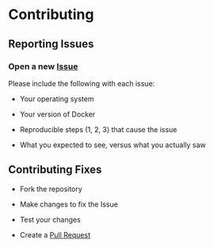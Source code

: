# Contributing

## Reporting Issues

### Open a new [Issue](https://github.com/DTan13/EYRC-Task0-docker/issues/new)

Please include the following with each issue:

- Your operating system

- Your version of Docker

- Reproducible steps (1, 2, 3) that cause the issue

- What you expected to see, versus what you actually saw

## Contributing Fixes

- Fork the repository

- Make changes to fix the Issue

- Test your changes

- Create a [Pull Request](https://github.com/DTan13/EYRC-Task0-docker/compare)
